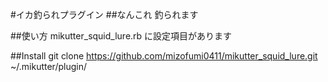 #イカ釣られプラグイン
##なんこれ
釣られます

##使い方
mikutter_squid_lure.rb に設定項目があります

##Install
	git clone https://github.com/mizofumi0411/mikutter_squid_lure.git ~/.mikutter/plugin/